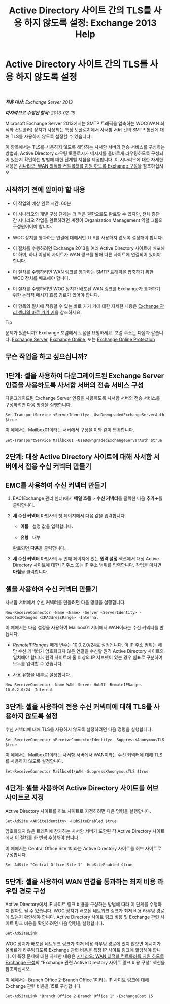 ﻿---
title: 'Active Directory 사이트 간의 TLS를 사용 하지 않도록 설정: Exchange 2013 Help'
TOCTitle: Active Directory 사이트 간의 TLS를 사용 하지 않도록 설정
ms:assetid: 1e1a0acf-24e7-4f94-9b33-603a4e0a812c
ms:mtpsurl: https://technet.microsoft.com/ko-kr/library/Dd876856(v=EXCHG.150)
ms:contentKeyID: 52058058
ms.date: 05/22/2018
mtps_version: v=EXCHG.150
ms.translationtype: MT
---

# Active Directory 사이트 간의 TLS를 사용 하지 않도록 설정

 

_**적용 대상:** Exchange Server 2013_

_**마지막으로 수정된 항목:** 2013-02-19_

Microsoft Exchange Server 2013에서는 SMTP 트래픽을 압축하는 WOC(WAN 최적화 컨트롤러) 장치가 사용되는 특정 토폴로지에서 사서함 서버 간의 SMTP 통신에 대해 TLS를 사용하지 않도록 설정할 수 있습니다.

이 항목에서는 TLS를 사용하지 않도록 해당하는 사서함 서버의 전송 서비스를 구성하는 방법과, Active Directory 라우팅 토폴로지가 메시지를 올바르게 라우팅하도록 구성되어 있는지 확인하는 방법에 대한 단계별 지침을 제공합니다. 이 시나리오에 대한 자세한 내용은 [시나리오: WAN 최적화 컨트롤러를 지원 하도록 Exchange 구성](scenario-configure-exchange-to-support-wan-optimization-controllers-exchange-2013-help.md)을 참조하십시오.

## 시작하기 전에 알아야 할 내용

  - 이 작업의 예상 완료 시간: 60분

  - 이 시나리오의 개별 구성 단계는 더 적은 권한으로도 완료할 수 있지만, 전체 종단 간 시나리오 작업을 완료하려면 계정이 Organization Management 역할 그룹의 구성원이어야 합니다.

  - WOC 장치를 통과하는 연결에 대해서만 TLS를 사용하지 않도록 설정해야 합니다.

  - 이 절차를 수행하려면 Exchange 2013을 여러 Active Directory 사이트에 배포해야 하며, 하나 이상의 사이트가 WAN 링크를 통해 다른 사이트에 연결되어 있어야 합니다.

  - 이 절차를 수행하려면 WAN 링크를 통과하는 SMTP 트래픽을 압축하기 위한 WOC 장치를 배포해야 합니다.

  - 이 절차를 수행하려면 WOC 장치가 배포된 WAN 링크를 Exchange가 통과하기 위한 논리적 메시지 흐름 경로가 있어야 합니다.

  - 이 항목의 절차에 적용할 수 있는 바로 가기 키에 대한 자세한 내용은 [Exchange 관리 센터의 바로 가기 키](keyboard-shortcuts-in-the-exchange-admin-center-exchange-online-protection-help.md)을 참조하세요.


> [!TIP]
> 문제가 있습니까? Exchange 포럼에서 도움을 요청하세요. 포럼 주소는 다음과 같습니다. <A href="https://go.microsoft.com/fwlink/p/?linkid=60612">Exchange Server</A>, <A href="https://go.microsoft.com/fwlink/p/?linkid=267542">Exchange Online</A>, 또는 <A href="https://go.microsoft.com/fwlink/p/?linkid=285351">Exchange Online Protection</A>



## 무슨 작업을 하고 싶으십니까?

## 1단계: 셸을 사용하여 다운그레이드된 Exchange Server 인증을 사용하도록 사서함 서버의 전송 서비스 구성

다운그레이드된 Exchange Server 인증을 사용하도록 사서함 서버의 전송 서비스를 구성하려면 다음 명령을 실행합니다.

    Set-TransportService <ServerIdentity> -UseDowngradedExchangeServerAuth $true

이 예에서는 Mailbox01이라는 서버에서 구성을 이와 같이 변경합니다.

    Set-TransportService Mailbox01 -UseDowngradedExchangeServerAuth $true

## 2단계: 대상 Active Directory 사이트에 대해 사서함 서버에서 전용 수신 커넥터 만들기

## EMC를 사용하여 수신 커넥터 만들기

1.  EAC(Exchange 관리 센터)에서 **메일 흐름** \> **수신 커넥터**를 클릭한 다음 **추가**![아이콘 추가](images/JJ218640.c1e75329-d6d7-4073-a27d-498590bbb558(EXCHG.150).gif "아이콘 추가")를 클릭합니다.

2.  **새 수신 커넥터** 마법사의 첫 페이지에서 다음 값을 입력합니다.
    
      - **이름**   설명 값을 입력합니다.
    
      - **유형**   내부
    
    완료되면 **다음**을 클릭합니다.

3.  **새 수신 커넥터** 마법사의 두 번째 페이지에 있는 **원격 설정** 섹션에서 대상 Active Directory 사이트에 대한 IP 주소 또는 IP 주소 범위를 입력합니다. 작업을 마치면 **마침**을 클릭합니다.

## 셸을 사용하여 수신 커넥터 만들기

사서함 서버에서 수신 커넥터를 만들려면 다음 명령을 실행합니다.

    New-ReceiveConnector -Name <Name> -Server <ServerIdentity> -RemoteIPRanges <IPAddressRange> -Internal

이 예에서는 다음 설정을 사용하여 Mailbox01 서버에서 WAN이라는 수신 커넥터를 만듭니다.

  - *RemoteIPRanges* 매개 변수는 10.0.2.0/24로 설정됩니다. 이 IP 주소 범위는 해당 수신 커넥터가 암호화되지 않은 연결을 수신할 원격 Active Directory 사이트와 일치해야 합니다. 원격 사이트에 둘 이상의 IP 서브넷이 있는 경우 쉼표로 구분하여 모두를 입력할 수 있습니다.

  - 사용 유형을 내부로 설정합니다.

<!-- end list -->

    New-ReceiveConnector -Name WAN -Server Hub01 -RemoteIPRanges 10.0.2.0/24 -Internal

## 3단계: 셸을 사용하여 전용 수신 커넥터에 대해 TLS를 사용하지 않도록 설정

수신 커넥터에 대해 TLS를 사용하지 않도록 설정하려면 다음 명령을 실행합니다.

    Set-ReceiveConnector <ReceiveConnectorIdentity> -SuppressXAnonymousTLS $true

이 예에서는 Mailbox01이라는 사서함 서버에서 WAN이라는 수신 커넥터에 대해 TLS를 사용하지 않도록 설정합니다.

    Set-ReceiveConnector Mailbox01\WAN -SuppressXAnonymousTLS $true

## 4단계: 셸을 사용하여 Active Directory 사이트를 허브 사이트로 지정

Active Directory 사이트를 허브 사이트로 지정하려면 다음 명령을 실행합니다.

    Set-AdSite <ADSiteIdentity> -HubSiteEnabled $true

암호화되지 않은 트래픽에 참가하는 사서함 서버가 포함된 각 Active Directory 사이트에서 이 절차를 한 번씩 수행해야 합니다.

이 예에서는 Central Office Site 1이라는 Active Directory 사이트를 허브 사이트로 구성합니다.

    Set-AdSite "Central Office Site 1" -HubSiteEnabled $true

## 5단계: 셸을 사용하여 WAN 연결을 통과하는 최저 비용 라우팅 경로 구성

Active Directory에서 IP 사이트 링크 비용을 구성하는 방법에 따라 이 단계를 수행하지 않아도 될 수 있습니다. WOC 장치가 배포된 네트워크 링크가 최저 비용 라우팅 경로에 있는지 확인해야 합니다. Active Directory 사이트 링크 비용 및 Exchange 관련 사이트 링크 비용을 확인하려면 다음 명령을 실행합니다.

    Get-AdSiteLink

WOC 장치가 배포된 네트워크 링크가 최저 비용 라우팅 경로에 있지 않으면 메시지가 올바르게 라우팅되도록 Exchange 관련 비용을 특정 IP 사이트 링크에 할당해야 합니다. 이 특정 문제에 대한 자세한 내용은 [시나리오: WAN 최적화 컨트롤러를 지원 하도록 Exchange 구성](scenario-configure-exchange-to-support-wan-optimization-controllers-exchange-2013-help.md)의 "Exchange 관련 Active Directory 사이트 링크 비용 구성" 섹션을 참조하십시오.

이 예에서는 Branch Office 2-Branch Office 1이라는 IP 사이트 링크에 대해 Exchange 관련 비용을 15로 구성합니다.

    Set-AdSiteLink "Branch Office 2-Branch Office 1" -ExchangeCost 15

